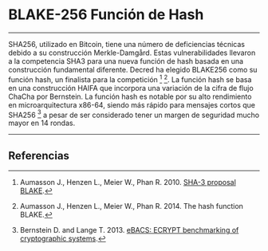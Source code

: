 # BLAKE-256 Función de Hash

---

SHA256, utilizado en Bitcoin, tiene una número de deficiencias técnicas debido a su construcción Merkle-Damgård. Estas vulnerabilidades llevaron a la competencia SHA3 para una nueva función de hash basada en una construcción fundamental diferente. Decred ha elegido BLAKE256 como su función hash, un finalista para la competición [^1] [^2]. La función hash se basa en una construcción HAIFA que incorpora una variación de la cifra de flujo ChaCha por Bernstein. La función hash es notable por su alto rendimiento en microarquitectura x86-64, siendo más rápido para mensajes cortos que SHA256 [^3] a pesar de ser considerado tener un margen de seguridad mucho mayor en 14 rondas.

---

## <i class="fa fa-book"></i> Referencias 

[^1]: Aumasson J., Henzen L., Meier W., Phan R. 2010. [SHA-3 proposal BLAKE](https://decred.org/research/aumasson2010.pdf).
[^2]: Aumasson J., Henzen L., Meier W., Phan R. 2014. The hash function BLAKE.
[^3]: Bernstein D. and Lange T. 2013. [eBACS: ECRYPT benchmarking of cryptographic systems](http://bench.cr.yp.to).
